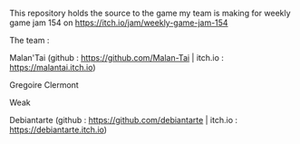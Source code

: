 This repository holds the source to the game my team is making for weekly game jam 154 on https://itch.io/jam/weekly-game-jam-154

The team :

Malan'Tai (github : https://github.com/Malan-Tai | itch.io : https://malantai.itch.io)

Gregoire Clermont

Weak

Debiantarte (github : https://github.com/debiantarte | itch.io : https://debiantarte.itch.io)
